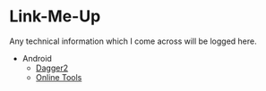 # Link-Me-Up

Any technical information which I come across will be logged here.

- Android
	- [Dagger2](https://github.com/Naveentp/Link-Me-Up/blob/master/android/dagger.md)
	- [Online Tools](https://github.com/Naveentp/Link-Me-Up/blob/master/android/online_tools.md)
	
